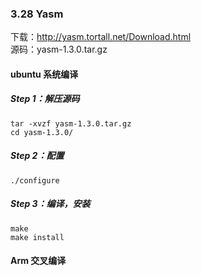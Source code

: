### 3.28 Yasm

下载：http://yasm.tortall.net/Download.html <br>
源码：yasm-1.3.0.tar.gz   <br>

#### ubuntu 系统编译

##### Step 1：解压源码

```
tar -xvzf yasm-1.3.0.tar.gz
cd yasm-1.3.0/
```

##### Step 2：配置

```
./configure
```

##### Step 3：编译，安装

```
make
make install
```

#### Arm 交叉编译

